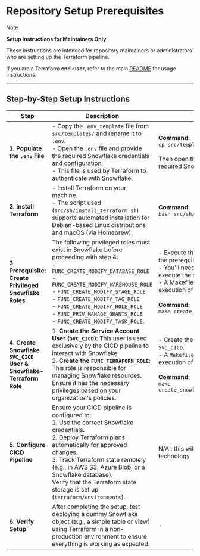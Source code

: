 # Repository Setup Prerequisites

> [!NOTE]
>
> **Setup Instructions for Maintainers Only**
>
> These instructions are intended for repository maintainers or administrators who are setting up the Terraform pipeline.
>
> If you are a Terraform **end-user**, refer to the main [README](../README.md) for usage instructions.

---

## Step-by-Step Setup Instructions

| **Step**                                                                   | **Description**                                                                                                                                                                                                                                                                                                                        | **Action & Commands**                                                                                                                                                      |
| -------------------------------------------------------------------------- | -------------------------------------------------------------------------------------------------------------------------------------------------------------------------------------------------------------------------------------------------------------------------------------------------------------------------------------- | -------------------------------------------------------------------------------------------------------------------------------------------------------------------------- |
| **1. Populate the `.env` File**                                           | - Copy the `.env_template` file from `src/templates/` and rename it to `.env`.<br>- Open the `.env` file and provide the required Snowflake credentials and configuration.<br>- This file is used by Terraform to authenticate with Snowflake.| **Command**:<br>`cp src/templates/.env_template .env`<br><br>Then open the `.env` file and provide the required Snowflake credentials. |
| **2. Install Terraform**                                                   | - Install Terraform on your machine.<br>- The script used (`src/sh/install_terraform.sh`) supports automated installation for Debian-based Linux distributions and macOS (via Homebrew).                                                                                                                                                   | **Command**:<br>`bash src/sh/install_terraform.sh`                                                                                                                         |
| **3. Prerequisite: Create Privileged Snowflake Roles**                     | The following privileged roles must exist in Snowflake before proceeding with step 4:<br>- `FUNC_CREATE_MODIFY_DATABASE_ROLE`<br>- `FUNC_CREATE_MODIFY_WAREHOUSE_ROLE`<br>- `FUNC_CREATE_MODIFY_STAGE_ROLE`<br>- `FUNC_CREATE_MODIFY_TAG_ROLE`<br>- `FUNC_CREATE_MODIFY_ROLE_ROLE`<br>- `FUNC_PRIV_MANAGE_GRANTS_ROLE`<br>- `FUNC_CREATE_MODIFY_TASK_ROLE`. | - Execute the provided SQL scripts to create the prerequisite Snowflake roles.<br>- You'll need `ACCOUNTADMIN` privileges to execute the script.<br>- A Makefile target has been created for execution of these commands (below).<br><br>**Command**:<br>`make create_snowflake_privileged_roles` |
| **4. Create Snowflake `SVC_CICD` User & Snowflake-Terraform Role**         |  1. **Create the Service Account User (`SVC_CICD`)**: This user is used exclusively by the CICD pipeline to interact with Snowflake.<br>  2. **Create the `FUNC_TERRAFORM_ROLE`**: This role is responsible for managing Snowflake resources. Ensure it has the necessary privileges based on your organization's policies.                         | - Create the Snowflake Service Account User `SVC_CICD`.<br>- A `Makefile` target has been created for execution of these commands.<br><br>**Command**:<br>`make create_snowflake_svc_user_and_terraform_role`                               |
| **5. Configure CICD Pipeline**                                             | Ensure your CICD pipeline is configured to:<br> 1. Use the correct Snowflake credentials.<br> 2. Deploy Terraform plans automatically for approved changes.<br> 3. Track Terraform state remotely (e.g., in AWS S3, Azure Blob, or a Snowflake database).<br> Verify that the Terraform state storage is set up (`terraform/environments`). | N/A : this will need to be created, per-CICD technology                                                                                                                    |
| **6. Verify Setup**                                                        | After completing the setup, test deploying a dummy Snowflake object (e.g., a simple table or view) using Terraform in a non-production environment to ensure everything is working as expected.                                                                                                                                        | -                                                                                                                                                                          |
